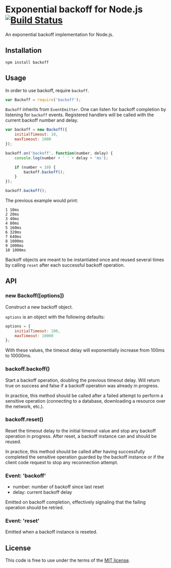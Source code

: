 # Exponential backoff for Node.js [![Build Status](https://secure.travis-ci.org/MathieuTurcotte/node-backoff.png?branch=master)](http://travis-ci.org/MathieuTurcotte/node-backoff)

An exponential backoff implementation for Node.js.

## Installation

```
npm install backoff
```
## Usage

In order to use backoff, require `backoff`.

```js
var Backoff = require('backoff');
```

`Backoff` inherits from `EventEmitter`. One can listen for backoff completion
by listening for `backoff` events. Registered handlers will be called with the
current backoff number and delay.

``` js
var backoff = new Backoff({
    initialTimeout: 10,
    maxTimeout: 1000
});

backoff.on('backoff', function(number, delay) {
    console.log(number + ' ' + delay + 'ms');

    if (number < 10) {
        backoff.backoff();
    }
});

backoff.backoff();
```

The previous example would print:

```
1 10ms
2 20ms
3 40ms
4 80ms
5 160ms
6 320ms
7 640ms
8 1000ms
9 1000ms
10 1000ms
```

Backoff objects are meant to be instantiated once and reused several times
by calling `reset` after each successful backoff operation.

## API

### new Backoff([options])

Construct a new backoff object.

`options` is an object with the following defaults:

```js
options = {
    initialTimeout: 100,
    maxTimeout: 10000
};
```

With these values, the timeout delay will exponentially increase from 100ms to
10000ms.

### backoff.backoff()

Start a backoff operation, doubling the previous timeout delay. Will return
true on success and false if a backoff operation was already in progress.

In practice, this method should be called after a failed attempt to perform a
sensitive operation (connecting to a database, downloading a resource over the
network, etc.).

### backoff.reset()

Reset the timeout delay to the initial timeout value and stop any backoff
operation in progress. After reset, a backoff instance can and should be
reused.

In practice, this method should be called after having successfully completed
the sensitive operation guarded by the backoff instance or if the client code
request to stop any reconnection attempt.

### Event: 'backoff'

- number: number of backoff since last reset
- delay: current backoff delay

Emitted on backoff completion, effectively signaling that the failing operation
should be retried.

### Event: 'reset'

Emitted when a backoff instance is reseted.

## License

This code is free to use under the terms of the [MIT license](http://mturcotte.mit-license.org/).
